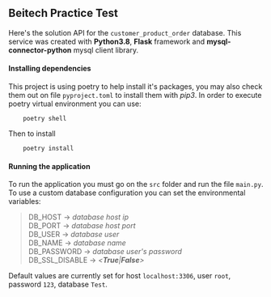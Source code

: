 
## Beitech Practice Test
Here's the solution API for the `customer_product_order` database. This service was created with **Python3.8**, **Flask** framework and **mysql-connector-python** mysql client library.

#### Installing dependencies
This project is using poetry to help install it's packages, you may also check them out on file `pyproject.toml` to install them with _pip3_. In order to execute poetry virtual environment you can use:
```
    poetry shell
```

Then to install
```
    poetry install
```

#### Running the application
To run the application you must go on the `src` folder and run the file `main.py`. To use a custom database configuration you can set the environmental variables:
>   DB_HOST &rarr; _database host ip_  
    DB_PORT &rarr; _database host port_  
    DB_USER &rarr; _database user_  
    DB_NAME &rarr; _database name_  
    DB_PASSWORD &rarr; _database user's password_  
    DB_SSL_DISABLE &rarr; _<**True**|**False**>_  

Default values are currently set for host `localhost:3306`, user `root`, password `123`, database `Test`.
